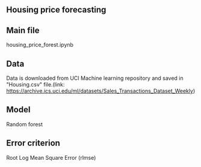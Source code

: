 ####
Housing price forecasting
--

Main file
-
housing_price_forest.ipynb

Data
-
Data is downloaded from UCI Machine learning repository and saved in "Housing.csv" file.(link: https://archive.ics.uci.edu/ml/datasets/Sales_Transactions_Dataset_Weekly)

Model
-
Random forest

Error criterion
-
Root Log Mean Square Error (rlmse)
###
